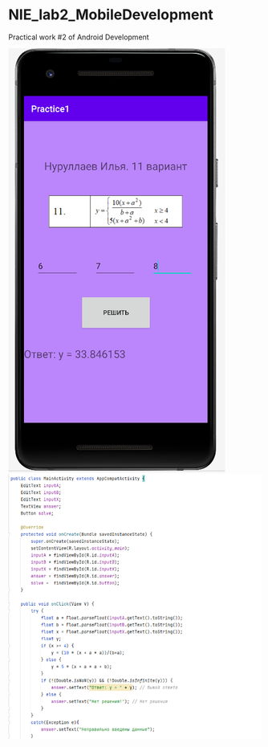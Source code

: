 # NIE_lab2_MobileDevelopment
Practical work #2 of Android Development

![Screenshot](Screenshot_1.png)
![Screenshot](Screenshot_3.png)
